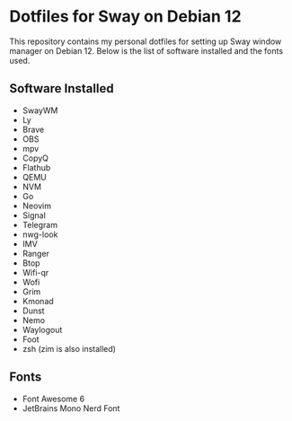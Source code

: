 # Dotfiles for Sway on Debian 12

This repository contains my personal dotfiles for setting up Sway window manager on Debian 12. Below is the list of software installed and the fonts used.

## Software Installed
- SwayWM
- Ly
- Brave
- OBS
- mpv
- CopyQ
- Flathub
- QEMU
- NVM
- Go
- Neovim
- Signal
- Telegram
- nwg-look
- IMV
- Ranger
- Btop
- Wifi-qr
- Wofi
- Grim
- Kmonad
- Dunst
- Nemo
- Waylogout
- Foot
- zsh (zim is also installed)



## Fonts
- Font Awesome 6
- JetBrains Mono Nerd Font

